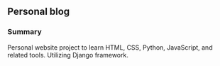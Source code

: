 ## Personal blog

### Summary

Personal website project to learn HTML, CSS, Python, JavaScript, and related tools. Utilizing Django framework.
